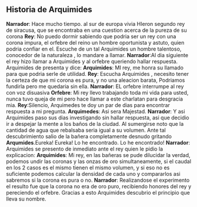 ## Historia de Arquimides
**Narrador**: Hace mucho tiempo. al sur de europa vivia HIeron segundo rey de siracusa,
que se encontraba en una cuestion acerca de la pureza de su corona
**Rey**: No puedo dormir sabiendo que podria ser un rey con una corona impura, el orfebre del reino un hombre oportunista y astuto, quien podria confiar en el. Escuche de un tal Arquimides un hombre talentoso, conocedor de la naturaleza , lo mandare a llamar.
**Narrador**:Al dia siguiente el rey hizo llamar a Arquimides y al orfebre queriendo hallar respuesta. Arquimides de presenta y dice:
**Arquimides**: MI rey, me honra su llamado para que podria serle de utilidad.
**Rey**: Escucha Arquimides , necesito tener la certeza de que mi corona es pura, y no una aleacion barata, Podriamos fundirla pero me quedaria sin ella.
**Narrador**: EL orfebre interrumpe al rey con voz disuasiva
**Orfebre**: Mi rey llevo trabajando toda mi vida para usted, nunca tuvo queja de mi pero hace llamar a este charlatan para desgracia mia.
**Rey**:Silencio, Arquimedes te doy un par de dias para encontrar respuesta a mi pregunta.
**Arquimedes**: Asi sera Majestad.
**Narrador**: Y asi Arquimides paso sus dias investigando sin hallar respuesta, asi que decidio ir a despejar la mente a los baños de la ciudad. Al sumergirse noto que la cantidad de agua que rebalsaba seria igual a su volumen.
Ante tal descubrimiento salio de la bañera completamente desnudo gritando
**Arqumides**.Eureka! Eureka! Lo he encontrado. Lo he encontrado!
**Narrador**: Arquimides se presento de inmediato ante el rey quien le pidio la explicacion:
**Arquimides**: Mi rey, en las bañeras se pude dilucidar la verdad, podemos undir las coronas y las onzas de oro simultaneamente, si el caudal en los 2 casos es el mismo tienen el mismo volumen, y si eso no es suficiente podemos calcular la densidad de cada uno y compararlos asi sabremos si la corona es pura o no.
**Narrador**: Realizandose el experimento el resulto fue  que la corona no era de oro puro, recibiendo honores del rey y pereciendo el orfebre.
Gracias a esto Arquimides descubrio el principio que lleva su nombre.
<!--stackedit_data:
eyJoaXN0b3J5IjpbNjg4MTYyMzM0LC0yMDU0NDgyMDU2LDIxMj
A0MzUyNDBdfQ==
-->